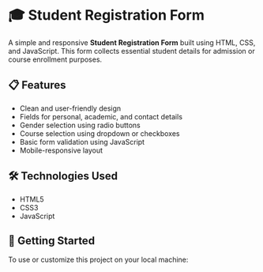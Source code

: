 # 🎓 Student Registration Form

A simple and responsive **Student Registration Form** built using HTML, CSS, and JavaScript. This form collects essential student details for admission or course enrollment purposes.

## 📋 Features

- Clean and user-friendly design
- Fields for personal, academic, and contact details
- Gender selection using radio buttons
- Course selection using dropdown or checkboxes
- Basic form validation using JavaScript
- Mobile-responsive layout

## 🛠️ Technologies Used

- HTML5
- CSS3
- JavaScript

## 🚀 Getting Started

To use or customize this project on your local machine:

